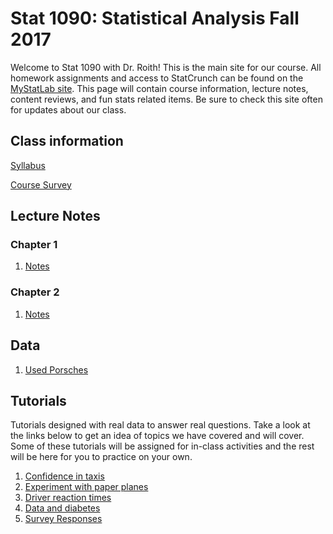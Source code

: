 # Stat 1090: Statistical Analysis Fall 2017

Welcome to Stat 1090 with Dr. Roith! This is the main site for our course. All homework assignments and access to StatCrunch can be found on the [MyStatLab site](https://portal.mypearson.com/login). This page will contain course information, lecture notes, content reviews, and fun stats related items. Be sure to check this site often for updates about our class.

## Class information
   [Syllabus](Fall_17_Syllabus_1090_D03.pdf)
   
   [Course Survey](https://docs.google.com/forms/d/e/1FAIpQLSeIy4-yk2q_6gOp1YTKg2rZDi2aXT8wuhY_mgrRPfPvcU7ROw/viewform?usp=sf_link)

## Lecture Notes

### Chapter 1
   1. [Notes](Ch1_IS4e.pdf)
   
### Chapter 2
   1. [Notes](Ch2IS4e.pdf)

## Data
   1. [Used Porsches](Porsche.csv)

## Tutorials
Tutorials designed with real data to answer real questions. Take a look at the links below to get an idea of topics we have covered and will cover. Some of these tutorials will be assigned for in-class activities and the rest will be here for you to practice on your own.

1. [Confidence in taxis](https://dtkaplan.shinyapps.io/Confidence_in_Taxis/)
2. [Experiment with paper planes](https://dtkaplan.shinyapps.io/Paper_planes/)
3. [Driver reaction times](http://dtkaplan.shinyapps.io/Traffic_signs)
4. [Data and diabetes](https://dtkaplan.shinyapps.io/Diabetes/)
5. [Survey Responses](https://github.com/joeroith/stat1090/blob/master/docs/responses.csv)

